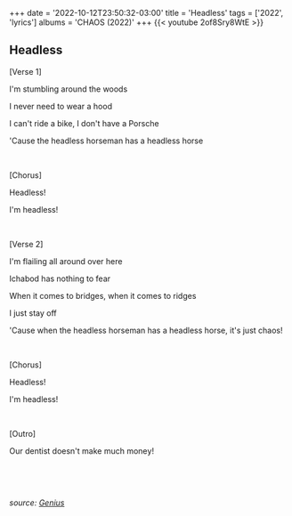 +++
date = '2022-10-12T23:50:32-03:00'
title = 'Headless'
tags = ['2022', 'lyrics']
albums = 'CHAOS (2022)'
+++
{{< youtube 2of8Sry8WtE >}}

## Headless

[Verse 1]

I'm stumbling around the woods

I never need to wear a hood

I can't ride a bike, I don't have a Porsche

'Cause the headless horseman has a headless horse

&nbsp;

[Chorus]

Headless!

I'm headless!

&nbsp;

[Verse 2]

I'm flailing all around over here

Ichabod has nothing to fear

When it comes to bridges, when it comes to ridges

I just stay off

'Cause when the headless horseman has a headless horse, it's just chaos!

&nbsp;

[Chorus]

Headless!

I'm headlеss!

&nbsp;

[Outro]

Our dentist doesn't make much monеy!

&nbsp;

&nbsp;

_source: [Genius](https://genius.com/artists/First-of-october)_

